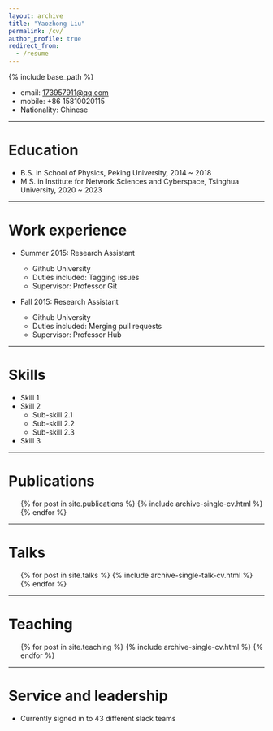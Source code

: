 ```yaml
---
layout: archive
title: "Yaozhong Liu"
permalink: /cv/
author_profile: true
redirect_from:
  - /resume
---
```


{% include base_path %}

* email: 173957911@qq.com
* mobile: +86 15810020115
* Nationality: Chinese

***

Education
======
* B.S. in School of Physics, Peking University, 2014 ~ 2018
* M.S. in Institute for Network Sciences and Cyberspace, Tsinghua University, 2020 ~ 2023

***

Work experience
======
* Summer 2015: Research Assistant
  * Github University
  * Duties included: Tagging issues
  * Supervisor: Professor Git

* Fall 2015: Research Assistant
  * Github University
  * Duties included: Merging pull requests
  * Supervisor: Professor Hub

***

Skills
======
* Skill 1
* Skill 2
  * Sub-skill 2.1
  * Sub-skill 2.2
  * Sub-skill 2.3
* Skill 3

***

Publications
======
  <ul>{% for post in site.publications %}
    {% include archive-single-cv.html %}
  {% endfor %}</ul>

***

Talks
======
  <ul>{% for post in site.talks %}
    {% include archive-single-talk-cv.html %}
  {% endfor %}</ul>

***

Teaching
======
  <ul>{% for post in site.teaching %}
    {% include archive-single-cv.html %}
  {% endfor %}</ul>

***

Service and leadership
======
* Currently signed in to 43 different slack teams
